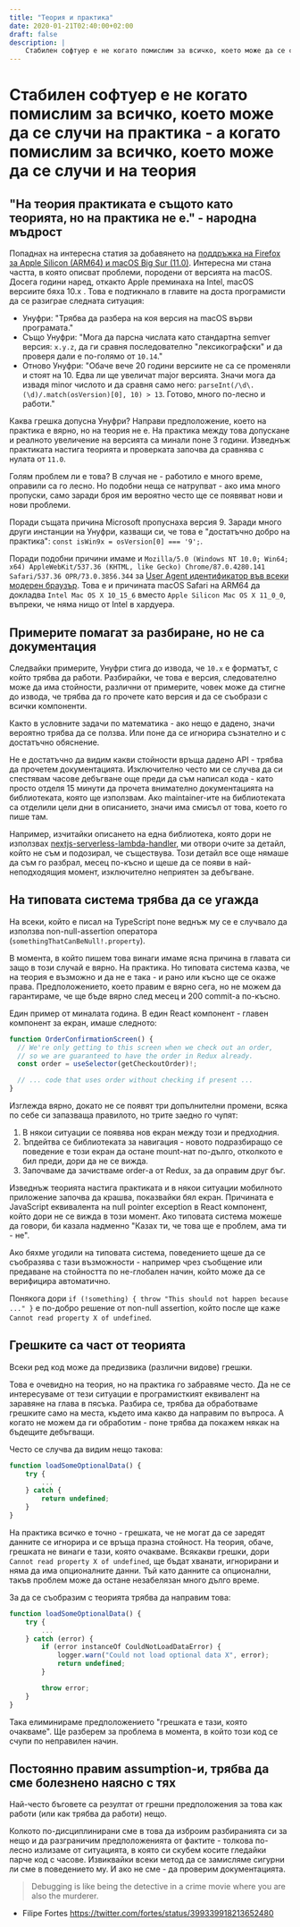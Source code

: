 ```yaml
---
title: "Теория и практика"
date: 2020-01-21T02:40:00+02:00
draft: false
description: |
    Стабилен софтуер е не когато помислим за всичко, което може да се случи на практика - а когато помислим за всичко, което може да се случи и на теория.
---
```


# Стабилен софтуер е не когато помислим за всичко, което може да се случи на практика - а когато помислим за всичко, което може да се случи и на теория

## "На теория практиката е същото като теорията, но на практика не е." - народна мъдрост

Попаднах на интересна статия за добавянето на [поддръжка на Firefox за Apple Silicon (ARM64) и macOS Big Sur (11.0)](https://hacks.mozilla.org/2021/01/porting-firefox-to-apple-silicon/). Интересна ми стана частта, в която описват проблеми, породени от версията на macOS. Досега години наред, откакто Apple преминаха на Intel, macOS версиите бяха 10.x . Това е подтикнало в главите на доста програмисти да се разиграе следната ситуация:

- Унуфри: "Трябва да разбера на коя версия на macOS върви програмата."
- Също Унуфри: "Мога да парсна числата като стандартна semver версия: `x.y.z`, да ги сравня последователно "лексикографски" и да проверя дали е по-голямо от `10.14`."
- Отново Унуфри: "Обаче вече 20 години версиите не са се променяли и стоят на 10. Едва ли ще увеличат major версията. Значи мога да извадя minor числото и да сравня само него: `parseInt(/\d\.(\d)/.match(osVersion)[0], 10) > 13`. Готово, много по-лесно и работи."

Каква грешка допусна Унуфри? Направи предположение, което на практика е вярно, но на теория не е. На практика между това допускане и реалното увеличение на версията са минали поне 3 години. Изведнъж практиката настига теорията и проверката започва да сравнява с нулата от `11.0`.

Голям проблем ли е това? В случая не - работило е много време, оправили са го лесно. Но подобни неща се натрупват - ако има много пропуски, само заради броя им вероятно често ще се появяват нови и нови проблеми.

Поради същата причина Microsoft пропуснаха версия 9. Заради много други инстанции на Унуфри, казващи си, че това е "достатъчно добро на практика": `const isWin9x = osVersion[0] === '9';`.

Поради подобни причини имаме и `Mozilla/5.0 (Windows NT 10.0; Win64; x64) AppleWebKit/537.36 (KHTML, like Gecko) Chrome/87.0.4280.141 Safari/537.36 OPR/73.0.3856.344` за [User Agent идентификатор във всеки модерен браузър](https://webaim.org/blog/user-agent-string-history/).
Това е и причината macOS Safari на ARM64 да докладва `Intel Mac OS X 10_15_6` вместо `Apple Silicon Mac OS X 11_0_0`, въпреки, че няма нищо от Intel в хардуера.

## Примерите помагат за разбиране, но не са документация

Следвайки примерите, Унуфри стига до извода, че `10.x` е форматът, с който трябва да работи.
Разбирайки, че това е версия, следователно може да има стойности, различни от примерите, човек може да стигне до извода, че трябва да го прочете като версия и да се съобрази с всички компоненти.

Както в условните задачи по математика - ако нещо е дадено, значи вероятно трябва да се ползва. Или поне да се игнорира съзнателно и с достатъчно обяснение.

Не е достатъчно да видим какви стойности връща дадено API - трябва да прочетем документацията. Изключително често ми се случва да си спестявам часове дебъгване още преди да съм написал кода - като просто отделя 15 минути да прочета внимателно документацията на библиотеката, която ще използвам. Ако maintainer-ите на библиотеката са отделили цели дни в описанието, значи има смисъл от това, което го пише там.

Например, изчитайки описането на една библиотека, която дори не използвах [nextjs-serverless-lambda-handler](https://github.com/uladkasach/nextjs-serverless-lambda-handler#inspiration), ми отвори очите за детайл, който не съм и подозирал, че съществува. Този детайл все още нямаше да съм го разбрал, месец по-късно и щеше да се появи в най-неподходящия момент, изключително неприятен за дебъгване.

## На типовата система трябва да се угажда

На всеки, който е писал на TypeScript поне веднъж му се е случвало да използва non-null-assertion оператора (`somethingThatCanBeNull!.property`).

В момента, в който пишем това винаги имаме ясна причина в главата си защо в този случай е вярно. На практика.
Но типовата система казва, че на теория е възможно и да не е така - и рано или късно ще се окаже права. Предположението, което правим е вярно сега, но не можем да гарантираме, че ще бъде вярно след месец и 200 commit-а по-късно.

Един пример от миналата година. В един React компонент - главен компонент за екран, имаше следното:

```ts
function OrderConfirmationScreen() {
  // We're only getting to this screen when we check out an order,
  // so we are guaranteed to have the order in Redux already.
  const order = useSelector(getCheckoutOrder)!;

  // ... code that uses order without checking if present ...
}
```

Изглежда вярно, докато не се появят три допълнителни промени, всяка по себе си запазваща правилото, но трите заедно го чупят:

1. В някои ситуации се появява нов екран между този и предходния.
2. Ъпдейтва се библиотеката за навигация - новото подразбиращо се поведение е този екран да остане mount-нат по-дълго, отколкото е бил преди, дори да не се вижда.
3. Започваме да зачистваме order-а от Redux, за да оправим друг бъг.

Изведнъж теорията настига практиката и в някои ситуации мобилното приложение започва да крашва, показвайки бял екран. Причината е JavaScript еквивалента на null pointer exception в React компонент, който дори не се вижда в този момент. Ако типовата система можеше да говори, би казала надменно "Казах ти, че това ще е проблем, ама ти - не".

Ако бяхме угодили на типовата система, поведението щеше да се съобразява с тази възможности - например чрез съобщение или предаване на стойността по не-глобален начин, който може да се верифицира автоматично.

Понякога дори `if (!something) { throw "This should not happen because ..." }` е по-добро решение от non-null assertion, който после ще каже `Cannot read property X of undefined`.

## Грешките са част от теорията

Всеки ред код може да предизвика (различни видове) грешки.

Това е очевидно на теория, но на практика го забравяме често. Да не се интересуваме от тези ситуации е програмисткият еквивалент на заравяне на глава в пясъка. Разбира се, трябва да обработваме грешките само на места, където има какво да направим по въпроса. А когато не можем да ги обработим - поне трябва да покажем някак на бъдещите дебъгващи.

Често се случва да видим нещо такова:

```ts
function loadSomeOptionalData() {
    try {
        ...
    } catch {
        return undefined;
    }
}
```

На практика всичко е точно - грешката, че не могат да се заредят данните се игнорира и се връща празна стойност. На теория, обаче, грешката не винаги е тази, която очакваме. Всякакви грешки, дори `Cannot read property X of undefined`, ще бъдат хванати, игнорирани и няма да има опционалните данни. Тъй като данните са опционални, такъв проблем може да остане незабелязан много дълго време.

За да се съобразим с теорията трябва да направим това:

```ts
function loadSomeOptionalData() {
    try {
        ...
    } catch (error) {
        if (error instanceOf CouldNotLoadDataError) {
            logger.warn("Could not load optional data X", error);
            return undefined;
        }

        throw error;
    }
}
```

Така елиминираме предположението "грешката е тази, която очакваме". Ще разберем за проблема в момента, в който този код се счупи по неправилен начин.

## Постоянно правим assumption-и, трябва да сме болезнено наясно с тях

Най-често бъговете са резултат от грешни предположения за това как работи (или как трябва да работи) нещо.

Колкото по-дисциплинирани сме в това да изброим разбиранията си за нещо и да разграничим предположенията от фактите - толкова по-лесно излизаме от ситуацията, в която си скубем косите гледайки парче код с часове. Извиквайки всеки метод да се замисляме сигурни ли сме в поведението му. И ако не сме - да проверим документацията.

> Debugging is like being the detective in a crime movie where you are also the murderer.
- Filipe Fortes https://twitter.com/fortes/status/399339918213652480
